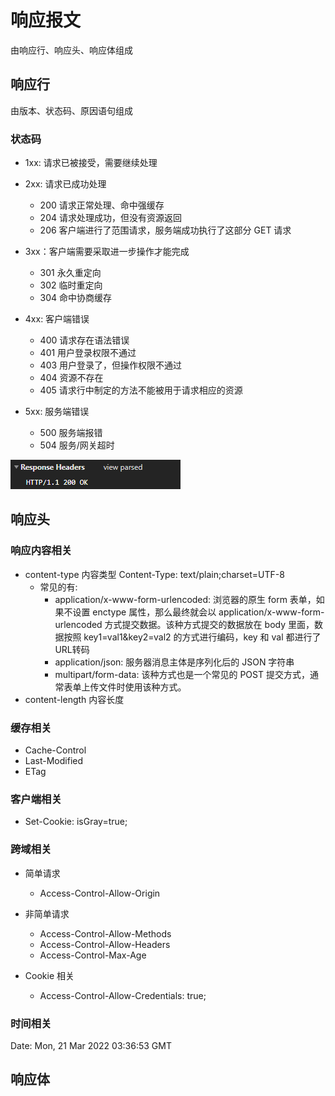 # 响应报文
由响应行、响应头、响应体组成


## 响应行
由版本、状态码、原因语句组成

### 状态码
- 1xx: 请求已被接受，需要继续处理
- 2xx: 请求已成功处理
  - 200 请求正常处理、命中强缓存
  - 204 请求处理成功，但没有资源返回
  - 206 客户端进行了范围请求，服务端成功执行了这部分 GET 请求

- 3xx：客户端需要采取进一步操作才能完成
  - 301 永久重定向
  - 302 临时重定向
  - 304 命中协商缓存
  
- 4xx: 客户端错误
  - 400 请求存在语法错误
  - 401 用户登录权限不通过
  - 403 用户登录了，但操作权限不通过
  - 404 资源不存在
  - 405 请求行中制定的方法不能被用于请求相应的资源

- 5xx: 服务端错误
  - 500 服务端报错
  - 504 服务/网关超时

![流程](./../../public/assets/网络/4.jpg)


## 响应头

### 响应内容相关
- content-type 内容类型 Content-Type: text/plain;charset=UTF-8
  - 常见的有:
      - application/x-www-form-urlencoded: 浏览器的原生 form 表单，如果不设置 enctype 属性，那么最终就会以 application/x-www-form-urlencoded 方式提交数据。该种方式提交的数据放在 body 里面，数据按照 key1=val1&key2=val2 的方式进行编码，key 和 val 都进行了 URL转码
      - application/json: 服务器消息主体是序列化后的 JSON 字符串
      - multipart/form-data: 该种方式也是一个常见的 POST 提交方式，通常表单上传文件时使用该种方式。
- content-length 内容长度

### 缓存相关
- Cache-Control
- Last-Modified
- ETag

### 客户端相关
- Set-Cookie: isGray=true;

### 跨域相关
- 简单请求
  - Access-Control-Allow-Origin

- 非简单请求
  - Access-Control-Allow-Methods
  - Access-Control-Allow-Headers
  - Access-Control-Max-Age
  
- Cookie 相关
   - Access-Control-Allow-Credentials: true;

### 时间相关
Date: Mon, 21 Mar 2022 03:36:53 GMT


## 响应体
  
